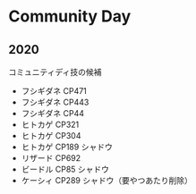 # Community Day

## 2020

コミュニティディ技の候補

- フシギダネ CP471
- フシギダネ CP443
- フシギダネ CP44
- ヒトカゲ CP321
- ヒトカゲ CP304
- ヒトカゲ CP189 シャドウ
- リザード CP692
- ビードル CP85 シャドウ
- ケーシィ CP289 シャドウ（要やつあたり削除）
